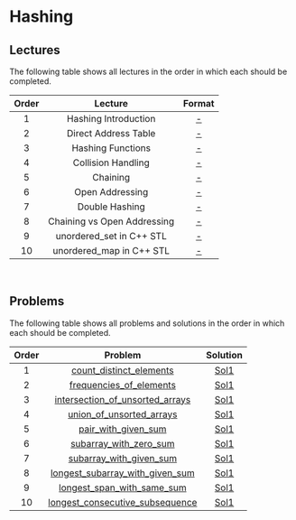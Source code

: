 # Hashing

## Lectures

The following table shows all lectures in the order in which each should be completed.

| Order | Lecture | Format |
|:---:|:---:|:---:|
| 1 | Hashing Introduction | [-]() |
| 2 | Direct Address Table | [-]() |
| 3 | Hashing Functions | [-]() |
| 4 | Collision Handling | [-]() |
| 5 | Chaining | [-]() |
| 6 | Open Addressing | [-]() |
| 7 | Double Hashing | [-]() |
| 8 | Chaining vs Open Addressing | [-]() |
| 9 | unordered_set in C++ STL | [-]() |
| 10 | unordered_map in C++ STL | [-]() |
<br>

## Problems

The following table shows all problems and solutions in the order in which each should be completed.

| Order | Problem | Solution |
|:---:|:---:|:---:|
| 1 | [count_distinct_elements]() | [Sol1]() |
| 2 | [frequencies_of_elements]() | [Sol1]() |
| 3 | [intersection_of_unsorted_arrays]() | [Sol1]() |
| 4 | [union_of_unsorted_arrays]() | [Sol1]() |
| 5 | [pair_with_given_sum]() | [Sol1]() |
| 6 | [subarray_with_zero_sum]() | [Sol1]() |
| 7 | [subarray_with_given_sum]() | [Sol1]() |
| 8 | [longest_subarray_with_given_sum]() | [Sol1]() |
| 9 | [longest_span_with_same_sum]() | [Sol1]() |
| 10 | [longest_consecutive_subsequence]() | [Sol1]() |